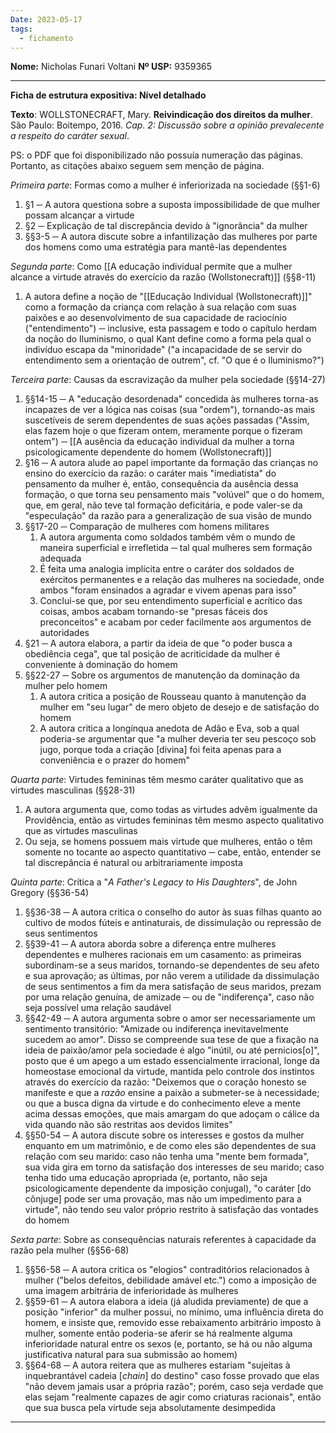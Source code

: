 ```yaml
---
Date: 2023-05-17
tags:
  - fichamento
---
```

**Nome:** Nicholas Funari Voltani
**Nº USP:** 9359365

---
**Ficha de estrutura expositiva: Nível detalhado**

**Texto**: WOLLSTONECRAFT, Mary. **Reivindicação dos direitos da mulher**. São Paulo: Boitempo, 2016. *Cap. 2: Discussão sobre a opinião prevalecente a respeito do caráter sexual*.

PS: o PDF que foi disponibilizado não possuía numeração das páginas. Portanto, as citações abaixo seguem sem menção de página.

*Primeira parte*: Formas como a mulher é inferiorizada na sociedade (§§1-6)
1. §1 ─ A autora questiona sobre a suposta impossibilidade de que mulher possam alcançar a virtude
2. §2 ─ Explicação de tal discrepância devido à "ignorância" da mulher
3. §§3-5 ─ A autora discute sobre a infantilização das mulheres por parte dos homens como uma estratégia para mantê-las dependentes

*Segunda parte*: Como [[A educação individual permite que a mulher alcance a virtude através do exercício da razão (Wollstonecraft)]] (§§8-11) 
1. A autora define a noção de "[[Educação Individual (Wollstonecraft)]]" como a formação da criança com relação à sua relação com suas paixões e ao desenvolvimento de sua capacidade de raciocínio ("entendimento") ─ inclusive, esta passagem e todo o capítulo herdam da noção do Iluminismo, o qual Kant define como a forma pela qual o indivíduo escapa da "minoridade" ("a incapacidade de se servir do entendimento sem a orientação de outrem", cf. "O que é o Iluminismo?")

*Terceira parte*: Causas da escravização da mulher pela sociedade (§§14-27)
1. §§14-15 ─ A "educação desordenada" concedida às mulheres torna-as incapazes de ver a lógica nas coisas (sua "ordem"), tornando-as mais suscetíveis de serem dependentes de suas ações passadas ("Assim, elas fazem hoje o que fizeram ontem, meramente porque o fizeram ontem") ─ [[A ausência da educação individual da mulher a torna psicologicamente dependente do homem (Wollstonecraft)]]
2. §16 ─ A autora alude ao papel importante da formação das crianças no ensino do exercício da razão: o caráter mais "imediatista" do pensamento da mulher é, então, consequência da ausência dessa formação, o que torna seu pensamento mais "volúvel" que o do homem, que, em geral, não teve tal formação deficitária, e pode valer-se da "especulação" da razão para a generalização de sua visão de mundo
3. §§17-20 ─ Comparação de mulheres com homens militares
	1. A autora argumenta como soldados também vêm o mundo de maneira superficial e irrefletida ─ tal qual mulheres sem formação adequada
	2. É feita uma analogia implícita entre o caráter dos soldados de exércitos permanentes e a relação das mulheres na sociedade, onde ambos "foram ensinados a agradar e vivem apenas para isso"
	3. Conclui-se que, por seu entendimento superficial e acrítico das coisas, ambos acabam tornando-se "presas fáceis dos preconceitos" e acabam por ceder facilmente aos argumentos de autoridades
4. §21 ─ A autora elabora, a partir da ideia de que "o poder busca a obediência cega", que tal posição de acriticidade da mulher é conveniente à dominação do homem
5. §§22-27 ─ Sobre os argumentos de manutenção da dominação da mulher pelo homem
	1. A autora critica a posição de Rousseau quanto à manutenção da mulher em "seu lugar" de mero objeto de desejo e de satisfação do homem
	2. A autora critica a longínqua anedota de Adão e Eva, sob a qual poderia-se argumentar que "a mulher deveria ter seu pescoço sob jugo, porque toda a criação [divina] foi feita apenas para a conveniência e o prazer do homem"

*Quarta parte*: Virtudes femininas têm mesmo caráter qualitativo que as virtudes masculinas (§§28-31)
1. A autora argumenta que, como todas as virtudes advêm igualmente da Providência, então as virtudes femininas têm mesmo aspecto qualitativo que as virtudes masculinas
2. Ou seja, se homens possuem mais virtude que mulheres, então o têm somente no tocante ao aspecto quantitativo ─ cabe, então, entender se tal discrepância é natural ou arbitrariamente imposta

*Quinta parte*: Crítica a "*A Father's Legacy to His Daughters*", de John Gregory (§§36-54)
1. §§36-38 ─ A autora critica o conselho do autor às suas filhas quanto ao cultivo de modos fúteis e antinaturais, de dissimulação ou repressão de seus sentimentos
2. §§39-41 ─ A autora aborda sobre a diferença entre mulheres dependentes e mulheres racionais em um casamento: as primeiras subordinam-se a seus maridos, tornando-se dependentes de seu afeto e sua aprovação; as últimas, por não verem a utilidade da dissimulação de seus sentimentos a fim da mera satisfação de seus maridos, prezam por uma relação genuína, de amizade ─ ou de "indiferença", caso não seja possível uma relação saudável
3. §§42-49 ─ A autora argumenta sobre o amor ser necessariamente um sentimento transitório: "Amizade ou indiferença inevitavelmente sucedem ao amor". Disso se compreende sua tese de que a fixação na ideia de paixão/amor pela sociedade é algo "inútil, ou até pernicios[o]", posto que é um apego a um estado essencialmente irracional, longe da homeostase emocional da virtude, mantida pelo controle dos instintos através do exercício da razão: "Deixemos que o coração honesto se manifeste e que a *razão* ensine a paixão a submeter-se à necessidade; ou que a busca digna da virtude e do conhecimento eleve a mente acima dessas emoções, que mais amargam do que adoçam o cálice da vida quando não são restritas aos devidos limites"
4. §§50-54 ─ A autora discute sobre os interesses e gostos da mulher enquanto em um matrimônio, e de como eles são dependentes de sua relação com seu marido: caso não tenha uma "mente bem formada", sua vida gira em torno da satisfação dos interesses de seu marido; caso tenha tido uma educação apropriada (e, portanto, não seja psicologicamente dependente da imposição conjugal), "o caráter [do cônjuge] pode ser uma provação, mas não um impedimento para a virtude", não tendo seu valor próprio restrito à satisfação das vontades do homem

*Sexta parte*: Sobre as consequências naturais referentes à capacidade da razão pela mulher (§§56-68)
1. §§56-58 ─ A autora critica os "elogios" contraditórios relacionados à mulher ("belos defeitos, debilidade amável etc.") como a imposição de uma imagem arbitrária de inferioridade às mulheres
2. §§59-61 ─ A autora elabora a ideia (já aludida previamente) de que a posição "inferior" da mulher possui, no mínimo, uma influência direta do homem, e insiste que, removido esse rebaixamento arbitrário imposto à mulher, somente então poderia-se aferir se há realmente alguma inferioridade natural entre os sexos (e, portanto, se há ou não alguma justificativa natural para sua submissão ao homem)
3. §§64-68 ─ A autora reitera que as mulheres estariam "sujeitas à inquebrantável cadeia [*chain*] do destino" caso fosse provado que elas "não devem jamais usar a própria razão"; porém, caso seja verdade que elas sejam "realmente capazes de agir como criaturas racionais", então que sua busca pela virtude seja absolutamente desimpedida

---